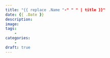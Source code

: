 ```yaml
---
title: "{{ replace .Name "-" " " | title }}"
date: {{ .Date }}
description:
image:
tags:
    - 
categories:
    - 
draft: true
---
```


